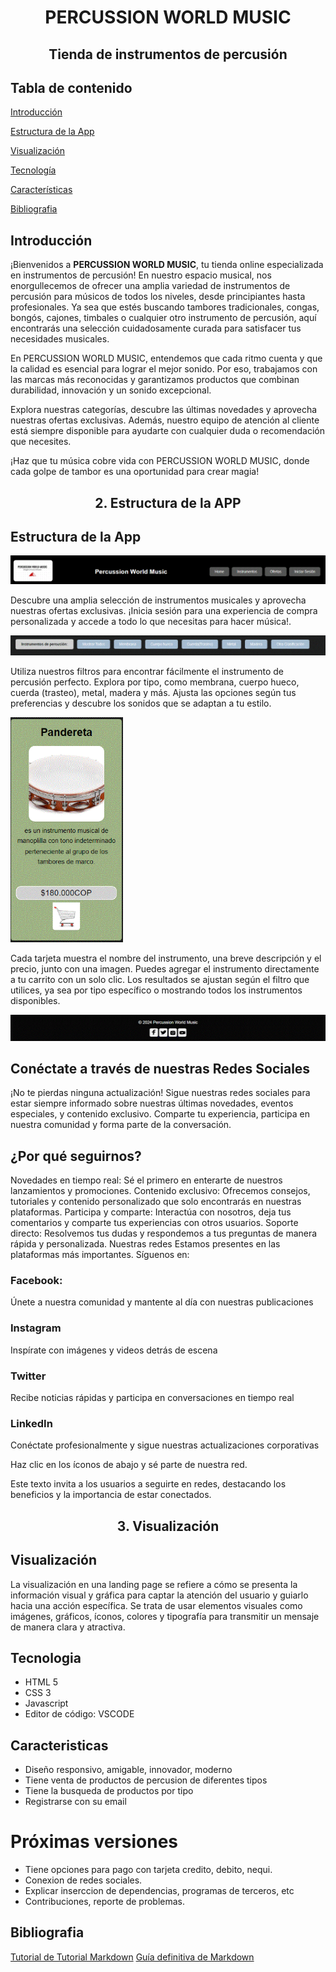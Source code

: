 <h1 align="center">PERCUSSION WORLD MUSIC</h1>
<h2 align="center">Tienda de instrumentos de percusión</h2>

## Tabla de contenido

[Introducción](#introducción)

[Estructura de la App](#estructura-de-la-app)

[Visualización](#visualización)

[Tecnología](#tecnologia)

[Características](#caracteristicas)

[Bibliografia](#bibliografia)

## Introducción

¡Bienvenidos a **PERCUSSION WORLD MUSIC**, tu tienda online especializada en instrumentos de percusión!
En nuestro espacio musical, nos enorgullecemos de ofrecer una amplia variedad de instrumentos de percusión para músicos de todos los niveles, desde principiantes hasta profesionales. Ya sea que estés buscando tambores tradicionales, congas, bongós, cajones, timbales o cualquier otro instrumento de percusión, aquí encontrarás una selección cuidadosamente curada para satisfacer tus necesidades musicales.

En PERCUSSION WORLD MUSIC, entendemos que cada ritmo cuenta y que la calidad es esencial para lograr el mejor sonido. Por eso, trabajamos con las marcas más reconocidas y garantizamos productos que combinan durabilidad, innovación y un sonido excepcional.

Explora nuestras categorías, descubre las últimas novedades y aprovecha nuestras ofertas exclusivas. Además, nuestro equipo de atención al cliente está siempre disponible para ayudarte con cualquier duda o recomendación que necesites.

¡Haz que tu música cobre vida con PERCUSSION WORLD MUSIC, donde cada golpe de tambor es una oportunidad para crear magia!

<h2 align="center">2. Estructura de la APP </h2>

## Estructura de la App

![imagen top](https://github.com/ravila64/landing-PercussionWorldMusic/blob/main/assets2/Landing-top.GIF)

Descubre una amplia selección de instrumentos musicales y aprovecha nuestras ofertas exclusivas. ¡Inicia sesión para una experiencia de compra personalizada y accede a todo lo que necesitas para hacer música!.

![imagen filtros](https://github.com/ravila64/landing-PercussionWorldMusic/blob/main/assets2/Landing-filtrar.GIF)

Utiliza nuestros filtros para encontrar fácilmente el instrumento de percusión perfecto. Explora por tipo, como membrana, cuerpo hueco, cuerda (trasteo), metal, madera y más. Ajusta las opciones según tus preferencias y descubre los sonidos que se adaptan a tu estilo.

<img src="https://github.com/ravila64/landing-PercussionWorldMusic/blob/main/assets2/Landing-elemento.GIF" alt="tarjeta" width="180" heigth="auto" />

Cada tarjeta muestra el nombre del instrumento, una breve descripción y el precio, junto con una imagen. Puedes agregar el instrumento directamente a tu carrito con un solo clic. Los resultados se ajustan según el filtro que utilices, ya sea por tipo específico o mostrando todos los instrumentos disponibles.

![botton](https://github.com/ravila64/landing-PercussionWorldMusic/blob/main/assets2/Landing-bottom.GIF)

## Conéctate a través de nuestras Redes Sociales ##

¡No te pierdas ninguna actualización! Sigue nuestras redes sociales para estar siempre informado sobre nuestras últimas novedades, eventos especiales, y contenido exclusivo. Comparte tu experiencia, participa en nuestra comunidad y forma parte de la conversación.

## ¿Por qué seguirnos? ##

Novedades en tiempo real: Sé el primero en enterarte de nuestros lanzamientos y promociones.
Contenido exclusivo: Ofrecemos consejos, tutoriales y contenido personalizado que solo encontrarás en nuestras plataformas.
Participa y comparte: Interactúa con nosotros, deja tus comentarios y comparte tus experiencias con otros usuarios.
Soporte directo: Resolvemos tus dudas y respondemos a tus preguntas de manera rápida y personalizada.
Nuestras redes
Estamos presentes en las plataformas más importantes. Síguenos en:

### Facebook: ###

Únete a nuestra comunidad y mantente al día con nuestras publicaciones

### Instagram ###

Inspírate con imágenes y videos detrás de escena

### Twitter ###

Recibe noticias rápidas y participa en conversaciones en tiempo real

### LinkedIn ###

Conéctate profesionalmente y sigue nuestras actualizaciones corporativas

Haz clic en los íconos de abajo y sé parte de nuestra red.

Este texto invita a los usuarios a seguirte en redes, destacando los beneficios y la importancia de estar conectados.

<h2 align="center">3. Visualización </h2>

## Visualización

La visualización en una landing page se refiere a cómo se presenta la información visual y gráfica para captar la atención del usuario y guiarlo hacia una acción específica. Se trata de usar elementos visuales como imágenes, gráficos, íconos, colores y tipografía para transmitir un mensaje de manera clara y atractiva.

## Tecnologia

- HTML 5
- CSS 3
- Javascript
- Editor de código: VSCODE

## Caracteristicas

- Diseño responsivo, amigable, innovador, moderno
- Tiene venta de productos de percusion de diferentes tipos
- Tiene la busqueda de productos por tipo
- Registrarse con su email

# Próximas versiones

- Tiene opciones para pago con tarjeta credito, debito, nequi.
- Conexion de redes sociales.
- Explicar inserccion de dependencias, programas de terceros, etc
- Contribuciones, reporte de problemas.

## **Bibliografia**

[Tutorial de Tutorial Markdown](https://tutorialmarkdown.com)
[Guía definitiva de Markdown](https://neoguias.com/markdown)
